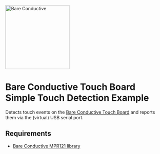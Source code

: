 <a href="http://www.bareconductive.com/"><img src="https://www.dropbox.com/s/5c4yatkrnqqbgrm/BareConductive.LOGO_553x221.jpg?dl=1" width="200px" alt="Bare Conductive" /></a>

# Bare Conductive Touch Board Simple Touch Detection Example

Detects touch events on the [Bare Conductive Touch Board](http://www.bareconductive.com/touch-board) and reports them via the (virtual) USB serial port.



## Requirements

* [Bare Conductive MPR121 library](https://github.com/BareConductive/mpr121/)
